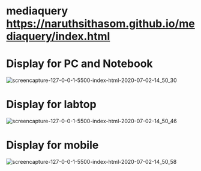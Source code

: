 # mediaquery https://naruthsithasom.github.io/mediaquery/index.html
# Display for PC and Notebook
![screencapture-127-0-0-1-5500-index-html-2020-07-02-14_50_30](https://user-images.githubusercontent.com/25115342/86331647-9416bb00-bc73-11ea-89c1-3eebca737054.png)
# Display for labtop
![screencapture-127-0-0-1-5500-index-html-2020-07-02-14_50_46](https://user-images.githubusercontent.com/25115342/86331643-91b46100-bc73-11ea-9352-05aa62c0465c.png)
# Display for mobile
![screencapture-127-0-0-1-5500-index-html-2020-07-02-14_50_58](https://user-images.githubusercontent.com/25115342/86331619-8c571680-bc73-11ea-9fc7-1a2140ad09f1.png)
